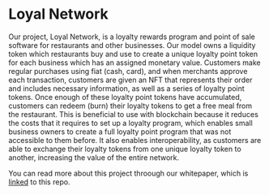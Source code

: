 # Loyal Network

Our project, Loyal Network, is a loyalty rewards program and point of sale software for restaurants and other businesses. Our model owns a liquidity token which restaurants buy and use to create a unique loyalty point token for each business which has an assigned monetary value. Customers make regular purchases using fiat (cash, card), and when merchants approve each transaction, customers are given an NFT that represents their order and includes necessary information, as well as a series of loyalty point tokens. Once enough of these loyalty point tokens have accumulated, customers can redeem (burn) their loyalty tokens to get a free meal from the restaurant. This is beneficial to use with blockchain because it reduces the costs that it requires to set up a loyalty program, which enables small business owners to create a full loyalty point program that was not accessible to them before. It also enables interoperability, as customers are able to exchange their loyalty tokens from one unique loyalty token to another, increasing the value of the entire network.

You can read more about this project throough our whitepaper, which is [linked](https://kobisbeef.com/loyalnetwork.pdf) to this repo.
